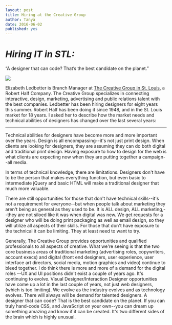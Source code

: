 ```yaml
---
layout: post
title: Hiring at the Creative Group
author: Tanya
date: 2016-06-02
published: yes
---
```



# _Hiring IT in STL:_

“A designer that can code? That’s the best candidate on the planet.”

<img src="https://res.cloudinary.com/savvy-coders/image/upload/q_auto/v1470769741/ElizabethLedbetter.jpg" class="floater">

Elizabeth Ledbetter is Branch Manager at [The Creative Group in St. Louis](https://www.roberthalf.com/creativegroup), a Robert Half Company. The Creative Group specializes in connecting interactive, design, marketing, advertising and public relations talent with the best companies. Ledbetter has been hiring designers for eight years this summer. Robert Half has been doing it since 1948, and in the St. Louis market for 18 years. I asked her to describe how the market needs and technical abilities of designers has changed over the last several years:

---

Technical abilities for designers have become more and more important over the years.  Design is all encompassing--it's not just print design. When clients are looking for designers, they are assuming they can do both digital and traditional print design. Having exposure to how to design for the web is what clients are expecting now when they are putting together a campaign--all media.

In terms of technical knowledge, there are limitations. Designers don't have to be the person that makes everything function, but even basic to intermediate jQuery and basic HTML will make a traditional designer that much more valuable.

There are still opportunities for those that don't have technical skills--it's not a requirement for everyone--but when people talk about marketing they aren't being as general as they used to be. It is ALL design, ALL marketing,--they are not siloed like it was when digital was new. We get requests for a designer who will be doing print packaging as well as email design, so they will utilize all aspects of their skills. For those that don't have exposure to the technical it can be limiting. They at least need to want to try.  

Generally, The Creative Group provides opportunities and qualified professionals to all aspects of creative. What we're seeing is that the two core business areas of traditional marketing (advertising roles, copywriters, account execs) and  digital (front end designers, user experience, user interface art directors, social media, motion graphics and video) continue to bleed together. I do think there is more and more of a demand for the digital roles --UX and UI positions didn't exist a couple of years ago. It's continuing to evolve. Visual Designer/Interaction Designer opportunities have come up a lot in the last couple of years, not just web designers, (which is too limiting). We evolve as the industry evolves and as technology evolves. There will always will be demand for talented designers. A designer that can code? That is the	 best candidate on the planet. If you can truly hand-code CSS, and JavaScript on your own--you can dream up something amazing and know if it can be created. It's two different sides of the brain which is highly unusual.
